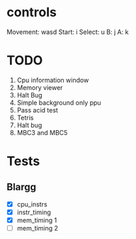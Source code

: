 # controls

Movement: wasd
Start: i
Select: u
B: j
A: k

# TODO

1. Cpu information window
2. Memory viewer
3. Halt Bug
4. Simple background only ppu
5. Pass acid test
6. Tetris
7. Halt bug
8. MBC3 and MBC5

# Tests

## Blargg

- [x] cpu_instrs
- [x] instr_timing
- [x] mem_timing 1
- [ ] mem_timing 2
